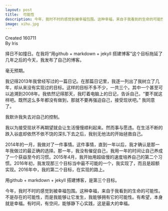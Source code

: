 ```yaml
---
layout: post
title:  可能性
description: 今年，我时不时的感觉到被幸福包围。这种幸福，来自于我看到的生命的可能性。不是存在的可能性，而是我能够让它发生，我能够拥有它的可能性。有希望，本身就是幸福。有时间，有空间，能够静下心实践，这是最大的幸福。
image: xihu.jpg
---
```

Created 160711  
By Iris

择日不如撞日。在我将“用github + markdown + jekyll 搭建博客”这个目标拖延了几年之后的今天，我发布了自己的博客。

毫无预期。

我记得2013年我曾经写过的一篇日记。在那篇日记里，我逐一列出了我树立了几年，却从来没有实现过的目标。这样的目标不多不少，一共三个。其中一个甚至可以追溯到2008年。我依然记得那天，我盯着电脑上的日记，告诉自己，“要不就这样吧。既然这么多年都没有做到，那就不要再强迫自己，接受现状吧。” 我同意了。

我默许我失去对自己的控制。

我以为接受现状不再期望就会让生活慢慢顺利起来。然而事与愿违。在生活不断的跌入谷底却依然不依不饶的深扎下去之后，我别无他法的开始拯救自己。

2014年的一月，我做对了一件事情。这件事情，直到一年以后，我才确认是那一年我做过的最正确的选择。那一年，我没有催促自己，我用一年的时间让自己养成了一个获益至今的习惯。2015年4月，我开始用超级慢的速度培养自己的第二个习惯。2016年初，我发现那三个目标当中最不可能的一个，我实现了，而且是超额实现。2016年中，我的第二个目标，在实现的路上。

用github + markdown + jekyll 搭建博客，是第三个目标。

今年，我时不时的感觉到被幸福包围。这种幸福，来自于我看到的生命的可能性。不是存在的可能性，而是我能够让它发生，我能够拥有它的可能性。有希望，本身就是幸福。有时间，有空间，能够静下心实践，这是最大的幸福。
